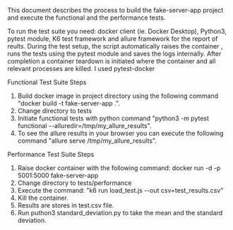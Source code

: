This document describes the process to build the fake-server-app project and execute the functional and the performance tests.

To run the test suite you need: docker client (ie. Docker Desktop), Python3, pytest module, K6 test framework and allure framework for the report of reults.
During the test setup, the script automatically raises the container , runs the tests using the pytest module and saves the logs internally. After completion a container teardown is initiated where the container and all relevant processes are killed. I used pytest-docker


Functional Test Suite Steps
1. Build docker image in project directory using the following command "docker build -t fake-server-app .".
2. Change directory to tests
3. Initiate functional tests with python command "python3 -m pytest functional --alluredir=/tmp/my_allure_results".
4. To see the allure results in your browser you can execute the following command "allure serve /tmp/my_allure_results".

Performance Test Suite Steps
1. Raise docker container with the following command: docker run -d -p 5001:5000 fake-server-app
2. Change directory to tests/performance
3. Execute the command: "k6 run load_test.js --out csv=test_results.csv"
4. Kill the container.
5. Results are stores in test.csv file.
6. Run puthon3 standard_deviation.py to take the mean and the standard deviation.

